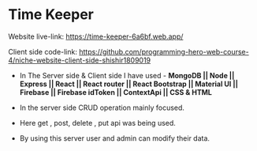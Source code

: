# Time Keeper

Website live-link: https://time-keeper-6a6bf.web.app/

Client side code-link: https://github.com/programming-hero-web-course-4/niche-website-client-side-shishir1809019

- In The Server side & Client side I have used - **MongoDB || Node || Express || React || React router || React Bootstrap || Material UI || Firebase || Firebase idToken || ContextApi || CSS & HTML**

- In the server side CRUD operation mainly focused.
- Here get , post, delete , put api was being used.
- By using this server user and admin can modify their data.

